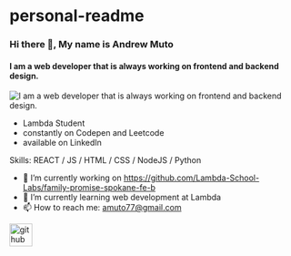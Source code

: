 # personal-readme
### Hi there 👋, My name is Andrew Muto
#### I am a web developer that is always working on frontend and backend design.
![I am a web developer that is always working on frontend and backend design.](https://wallpaperaccess.com/full/272979.jpg)

- Lambda Student
- constantly on Codepen and Leetcode 
- available on LinkedIn

Skills: REACT / JS / HTML / CSS / NodeJS / Python

- 🔭 I’m currently working on https://github.com/Lambda-School-Labs/family-promise-spokane-fe-b 
- 🌱 I’m currently learning web development at Lambda 
- 📫 How to reach me: amuto77@gmail.com 


[<img src='https://cdn.jsdelivr.net/npm/simple-icons@3.0.1/icons/github.svg' alt='github' height='40'>](https://github.com/amuto77)  

